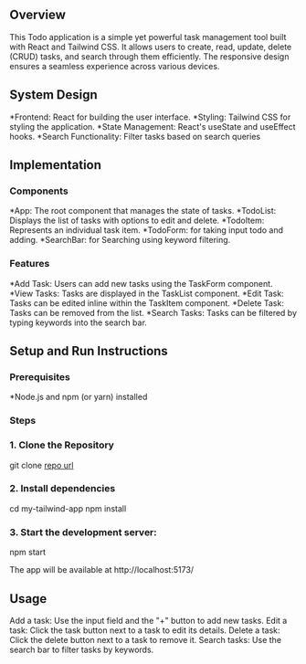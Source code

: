 ## Overview

This Todo application is a simple yet powerful task management tool built with React and Tailwind CSS. It allows users to create, read, update, delete (CRUD) tasks, and search through them efficiently. The responsive design ensures a seamless experience across various devices.

## System Design

*Frontend: React for building the user interface.
*Styling: Tailwind CSS for styling the application.
*State Management: React's useState and useEffect hooks.
*Search Functionality: Filter tasks based on search queries

## Implementation

### Components

*App: The root component that manages the state of tasks.
*TodoList: Displays the list of tasks with options to edit and delete.
*TodoItem: Represents an individual task item.
*TodoForm: for taking input todo and adding.
*SearchBar: for Searching using keyword filtering.

### Features

*Add Task: Users can add new tasks using the TaskForm component.
*View Tasks: Tasks are displayed in the TaskList component.
*Edit Task: Tasks can be edited inline within the TaskItem component.
*Delete Task: Tasks can be removed from the list.
*Search Tasks: Tasks can be filtered by typing keywords into the search bar.


## Setup and Run Instructions

### Prerequisites

*Node.js and npm (or yarn) installed

### Steps

### 1. Clone the Repository

git clone [repo url](https://github.com/vsaini95/Todo-Application)

### 2. Install dependencies

cd my-tailwind-app
npm install

### 3. Start the development server:

npm start

The app will be available at http://localhost:5173/


## Usage

Add a task: Use the input field and the "+" button to add new tasks.
Edit a task: Click the task button next to a task to edit its details.
Delete a task: Click the delete button next to a task to remove it.
Search tasks: Use the search bar to filter tasks by keywords.

